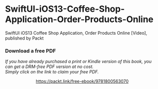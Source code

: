 # SwiftUI-iOS13-Coffee-Shop-Application-Order-Products-Online
SwiftUI iOS13 Coffee Shop Application, Order Products Online [Video], published by Packt
### Download a free PDF

 <i>If you have already purchased a print or Kindle version of this book, you can get a DRM-free PDF version at no cost.<br>Simply click on the link to claim your free PDF.</i>
<p align="center"> <a href="https://packt.link/free-ebook/9781800563070">https://packt.link/free-ebook/9781800563070 </a> </p>